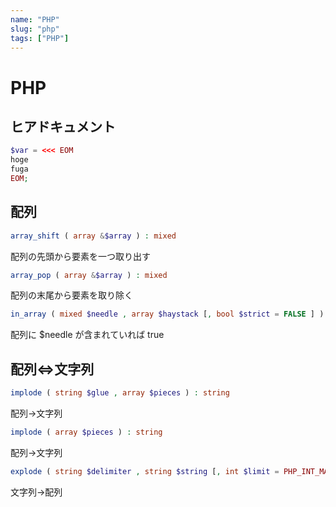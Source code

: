 ```yaml
---
name: "PHP"
slug: "php"
tags: ["PHP"]
---
```


# PHP

## ヒアドキュメント

```php
$var = <<< EOM
hoge
fuga
EOM;
```

## 配列

```php
array_shift ( array &$array ) : mixed
```

配列の先頭から要素を一つ取り出す

```php
array_pop ( array &$array ) : mixed
```

配列の末尾から要素を取り除く

```php
in_array ( mixed $needle , array $haystack [, bool $strict = FALSE ] ) : bool
```

配列に $needle が含まれていれば true


## 配列⇔文字列

```php
implode ( string $glue , array $pieces ) : string
```

配列→文字列

```php
implode ( array $pieces ) : string
```

配列→文字列

```php
explode ( string $delimiter , string $string [, int $limit = PHP_INT_MAX ] ) : array
```

文字列→配列



